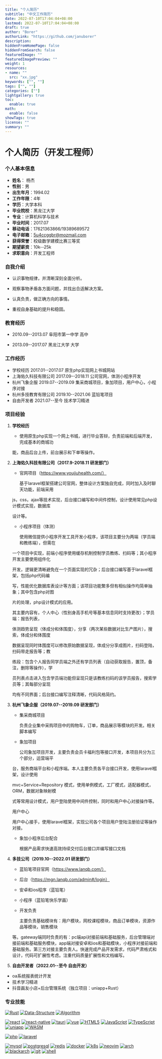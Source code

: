 ```yaml
---
title: "个人简历"
subtitle: "中文工作简历"
date: 2022-07-10T17:04:04+08:00
lastmod: 2022-07-10T17:04:04+08:00
draft: true
author: "Borer"
authorLink: "https://github.com/januborer"
description:
hiddenFromHomePage: false
hiddenFromSearch: false
featuredImage: ""
featuredImagePreview: ""
weight: 1
resources:
- name: ""
  src: "xx.jpg"
keywords: ["", ""]
tags: ["", ""]
categories: [""]
lightgallery: true
toc:
  enable: true
math:
  enable: false
showTags: true
license: ""
summary: ""
---
```


# 个人简历（开发工程师）

<!-- <img src="/static/author.jpg" style="zoom:50%;" /> -->

### 个人基本信息

- **姓名**： 杨杰
- **性别**：男
- **出生年月**：1994.02
- **工作年限**：4年
- **学历**：大学本科
- **毕业院校**：黑龙江大学
- **专业**：计算机科学与技术
- **毕业时间**：2017.07
- **移动电话**：17621363866/19389689572
- **电子邮箱**：5u4ccggbr@mozmail.com
- **获得荣誉**：校级数学建模比赛三等奖
- **期望薪资**：10k--25k
- **求职意向**：开发工程师

### **自我介绍**

- 认识事物规律，并清晰深刻全面分析。

- 观察事物矛盾各方面问题，并找出合适解决方案。

- 认真负责，做正确方向的事情。

- 重视自身基础的提升和稳固。

  

### **教育经历**

- 2010.09--2013.07 阜阳市第一中学 高中

- 2013.09--2017.07 黑龙江大学 大学



### **工作经历**

- 学校经历 								2017.01--2017.07 		原生php实现网上书城网站
- 上海佑久科技有限公司 		2017.09--2018.11 		 公司官网，体测小程序开发
- 杭州飞象企服 						2019.07--2019.09 		集采商城项目，象加项目，用户中心，小程序对接
- 杭州多技教育有限公司 		2019.10--2021.06		  蓝铅笔项目
- 自由开发者                            2021.07--至今                 技术学习精进



### **项目经验**

1. **学校经历**

   - 使用原生php实现一个网上书城，进行毕业答辩，负责前端和后端开发，完成基本的商城功

   能，商品后台上传，前台展示和下单等操作。

   

2. **上海佑久科技有限公司（2017.9-2018.11 研发部门）**

   - 官网项目（https://www.youjiuhealth.com/）

     基于laravel框架搭建公司官网，整体设计方案独自完成，同时加入及时聊天功能，前端采用

   js，css，ajax等技术实现，后台接口编写和中间件控制，设计使用常见php设计模式实现，数据库

   设计等。

   - 小程序项目（体测）

     使用微信提供小程序开发工具开发小程序，该项目主要分为两端（学员端和教练端），但需在

   一个项目中实现，前端小程序使用缓存机制控制学员教练、扫码等；其小程序开发主要使用组件化

   开发，逻辑更清晰避免在一个页面实现的冗杂；后台接口编写基于laravel框架，包括php代码编

   写，性能优化数据库表设计等方面；该项目功能繁多但有相似操作均简单抽象；其中包含php对图

   片的处理，php设计模式的应用。

   其主要内容有，个人中心（性别身高手机号等基本信息同时支持更改）；学员端：报告列表，

   体测趋势呈现（体成分和体围度），分享（两次某些数据对比生产图片），搜索，体成分和体围度

   数据呈现同时体围度可以修改原始数据呈现，体成分分享成图片，扫码登陆，扫码带走报告等；教

   练段：包含个人报告同学员端之外还有学员列表（自动获取报告，置顶，备注，删除等操作），学

   员列表点击进入包含学员端功能但呈现只是该教练扫码的该学员报告，搜索学员等；其每部分呈现

   均有不同界面；后台接口编写注释清晰，代码风格简约。

   

3. **杭州飞象企服（2019.07--2019.09 研发部门）**

   - 集采商城项目

     负责企业集中采购项目中的购物车，订单，商品展示等模块的开发。相关脚本编写

   - 象加项目

     公司象加项目开发，主要负责会员卡福利包等接口开发，本项目共分为三个部分，运营端平

   台，服务商端平台和小程序端。本人主要负责各平台接口开发，使用laravel框架，设计使用

   mvc+Service+Repository 模式，使用单例模式，工厂模式，适配器模式，ORM，数据对象映射模

   式等常用设计模式，用户登陆使用中间件控制，同时和用户中心对接操作等。

   用户中心

   用户中心接手，使用laravel框架，实现公司各个项目用户登陆注册验证等操作对接。

   - 象加小程序后台配合

     根据产品需求快速高效持续交付后台接口并编写接口文档

4. **多技公司（2019.10--2022.01 研发部门）**

   - 蓝铅笔项目官网（https://www.lanqb.com/）

   - 后台（https://mgn.lanqb.com/admin#/login）

   - 安卓和ios程序（蓝铅笔）

   - 小程序（蓝铅笔快乐学画）

   - 开发负责

     主要负责基础模块有：用户模块，网校课程模块，商品订单模块，资源作品等模块，销售模块

   等。gateway端同时负责的有：pc端api对接前端和基础服务，后台管理端对接前端和基础服务模块，app端对接安卓和ios和基础模块，小程序对接前端和基础服务。第三方对接主要负责人。快速完成产品开发需求，代码严肃格式和设计，代码可扩展性考虑。注重代码质量扩展性和文档编写。

   

5. **自由开发者（2022.01--至今 自由开发）**

- oa系统报表统计开发
- 技术学习精进
- 抖音画友小店+后台管理系统（独立项目：uniapp+Rust）



### **专业技能**

[![Rust](https://img.shields.io/badge/CS-Rust-red)](https://www.rust-lang.org)
[![Data-Structure](https://img.shields.io/badge/CS-Data--Structure-red)](https://en.wikipedia.org/wiki/Data_structure)
[![Algorithm](https://img.shields.io/badge/CS-Algorithm-red)](https://en.wikipedia.org/wiki/Algorithm)


[![react](https://img.shields.io/badge/frontend-react-%2337adff)](https://reactjs.org/)
[![react-native](https://img.shields.io/badge/frontend-react--native-%2337adff)](https://reactnative.dev/)
[![tauri](https://img.shields.io/badge/frontend-tauri-%2337adff)](https://tauri.app/)
[![vue](https://img.shields.io/badge/frontend-vue-%2337adff)](https://vuejs.org/)
[![HTML5](https://img.shields.io/badge/frontend-HTML5-%2337adff)](https://html.com/html5/)
[![JavaScript](https://img.shields.io/badge/frontend-JavaScript-%2337adff)](https://www.javascript.com/)
[![TypeScript](https://img.shields.io/badge/frontend-TypeScript-%2337adff)](https://www.typescriptlang.org/)
[![uniapp](https://img.shields.io/badge/frontend-uniapp-%2337adff)](https://uniapp.dcloud.io/)
[![WASM](https://img.shields.io/badge/frontend-WASM-%2337adff)](https://webassembly.org/)


[![php](https://img.shields.io/badge/backend-php-yellogreen)](https://php.net)
[![laravel](https://img.shields.io/badge/backend-laravel-yellogreen)](https://laravel.com)


[![mysql](https://img.shields.io/badge/tool-mysql-orange)](https://www.mysql.com)
[![postgresql](https://img.shields.io/badge/tool-postgresql-orange)](https://www.postgresql.org)
[![redis](https://img.shields.io/badge/tool-redis-orange)](https://redis.io)
[![docker](https://img.shields.io/badge/tool-docker-orange)](https://www.docker.com)
[![k8s](https://img.shields.io/badge/tool-k8s-orange)](https://kubernetes.io)
[![neovim](https://img.shields.io/badge/tool-neovim-orange)](https://neovim.io)
[![arch](https://img.shields.io/badge/tool-arch-orange)](https://archlinux.org)
[![blackarch](https://img.shields.io/badge/tool-blackarch-orange)](https://blackarch.org)
[![git](https://img.shields.io/badge/tool-git-orange)](https://git-scm.com/)
[![shell](https://img.shields.io/badge/tool-shell-orange)](https://www.gnu.org/software/bash/)
